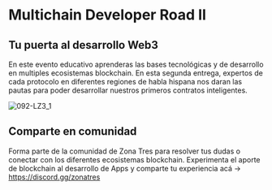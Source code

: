 # Multichain Developer Road II

## Tu puerta al desarrollo Web3
En este evento educativo aprenderas las bases tecnológicas y de desarrollo en multiples ecosistemas blockchain.
En esta segunda entrega, expertos de cada protocolo en diferentes regiones de habla hispana nos daran las pautas para poder desarrollar nuestros primeros contratos inteligentes.

![092-LZ3_1](https://user-images.githubusercontent.com/49256708/226084579-07cab713-e4a3-4470-aee4-2702a5b2f1ba.png)

## Comparte en comunidad
Forma parte de la comunidad de Zona Tres para resolver tus dudas o conectar con los diferentes ecosistemas blockchain.
Experimenta el aporte de blockchain al desarrollo de Apps y comparte tu experiencia acá ->  https://discord.gg/zonatres 
